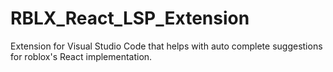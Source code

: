 # RBLX_React_LSP_Extension
Extension for Visual Studio Code that helps with auto complete suggestions for roblox's React implementation.
